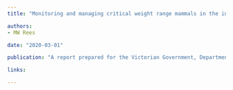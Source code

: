 ```yaml
---
title: "Monitoring and managing critical weight range mammals in the indigenous protected areas of the world heritage Budj Bim cultural landscape"

authors:
- MW Rees

date: "2020-03-01"

publication: "A report prepared for the Victorian Government, Department of Environment, Land, Water and Planning"

links:

---
```



